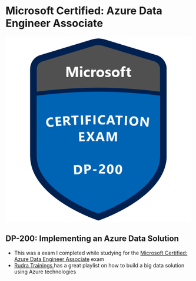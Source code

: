 # Microsoft Certified: Azure Data Engineer Associate

<p align="center">
  <img src="../src/dp-200.png"/>
</p>

## DP-200: Implementing an Azure Data Solution
- This was a exam I completed while studying for the [Microsoft Certified: Azure Data Engineer Associate](https://docs.microsoft.com/en-us/learn/certifications/azure-data-engineer) exam
- [Rudra Trainings ](https://www.youtube.com/playlist?list=PLiduTVoXzeTAkbUlfiE7UIL9LE8Bo4_jm) has a great playlist on how to build a big data solution using Azure technologies
